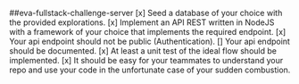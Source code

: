 ##eva-fullstack-challenge-server
[x] Seed a database of your choice with the provided explorations.
[x] Implement an API REST written in NodeJS with a framework of your choice that implements the required endpoint.
[x] Your api endpoint should not be public (Authentication).
[] Your api endpoint should be documented.
[x] At least a unit test of the ideal flow should be implemented.
[x] It should be easy for your teammates to understand your repo and use your code in the unfortunate case of your sudden combustion.